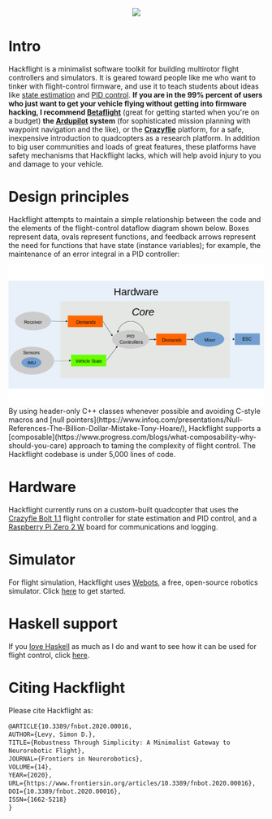 <p align="center"> 
<img src="media/logo.png" width=450>
</p>

# Intro

Hackflight is a minimalist software toolkit for building multirotor flight
controllers and simulators.  It is geared toward people like me who want to
tinker with flight-control firmware, and use it to teach students about ideas
like
[state estimation](https://simondlevy.github.io/ekf-tutorial)
and
[PID control](https://en.wikipedia.org/wiki/Proportional%E2%80%93integral%E2%80%93derivative_controller).
<b>If you are in the 99% percent of
users who just want to get your vehicle flying without getting into firmware
hacking, I recommend [Betaflight](http://betaflight.com/)</b> (great for
getting started when you're on a budget)
<b>the [Ardupilot](http://copter.ardupilot.org) system</b> (for
sophisticated mission planning with waypoint navigation and the like), or
the <b>[Crazyflie](https://www.bitcraze.io/products/old-products/crazyflie-2-1/)</b>
platform, for a safe, inexpensive introduction to quadcopters as a research
platform.   In addition to big user communities and loads of great features,
these platforms have safety mechanisms that Hackflight lacks, which will help
avoid injury to you and damage to your vehicle.

# Design principles

Hackflight attempts to maintain a simple relationship between
the code and the elements of the flight-control dataflow diagram shown below.
Boxes represent data, ovals represent functions, and feedback arrows
represent the need for functions that have state (instance variables); for
example, the maintenance of an error integral in a PID controller:

<img src="media/dataflow.png" width=700>
By using header-only C++ classes whenever possible and avoiding C-style macros and 
[null pointers](https://www.infoq.com/presentations/Null-References-The-Billion-Dollar-Mistake-Tony-Hoare/),
Hackflight supports a [composable](https://www.progress.com/blogs/what-composability-why-should-you-care) 
approach to taming the complexity of flight control. The Hackflight codebase is
under 5,000 lines of code.

# Hardware

Hackflight currently runs on a custom-built quadcopter that uses 
the [Crazyfle Bolt 1.1](https://www.bitcraze.io/products/crazyflie-bolt-1-1/)
flight controller for state estimation and PID control, and a [Raspberry Pi
Zero 2 W](https://www.raspberrypi.com/products/raspberry-pi-zero-2-w/) board for 
communications and logging.

# Simulator

For flight simulation, Hackflight uses [Webots](https://cyberbotics.com/),
a free, open-source robotics simulator. Click [here](webots) to get started.

# Haskell support

If you [love Haskell](https://koerbitz.me/posts/Why-I-love-Haskell.html) as much
as I do and want to see how it can be used for flight control, click [here](haskell).

# Citing Hackflight

Please cite Hackflight as:

```
@ARTICLE{10.3389/fnbot.2020.00016,
AUTHOR={Levy, Simon D.},   
TITLE={Robustness Through Simplicity: A Minimalist Gateway to Neurorobotic Flight},      
JOURNAL={Frontiers in Neurorobotics},      
VOLUME={14},           
YEAR={2020},      
URL={https://www.frontiersin.org/articles/10.3389/fnbot.2020.00016},       
DOI={10.3389/fnbot.2020.00016},      
ISSN={1662-5218}
}
```
